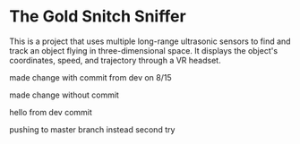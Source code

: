 # The Gold Snitch Sniffer
This is a project that uses multiple long-range ultrasonic sensors to find and track
an object flying in three-dimensional space. It displays the object's coordinates,
speed, and trajectory through a VR headset.

made change with commit from dev on 8/15

made change without commit

hello from dev commit

pushing to master branch instead second try
